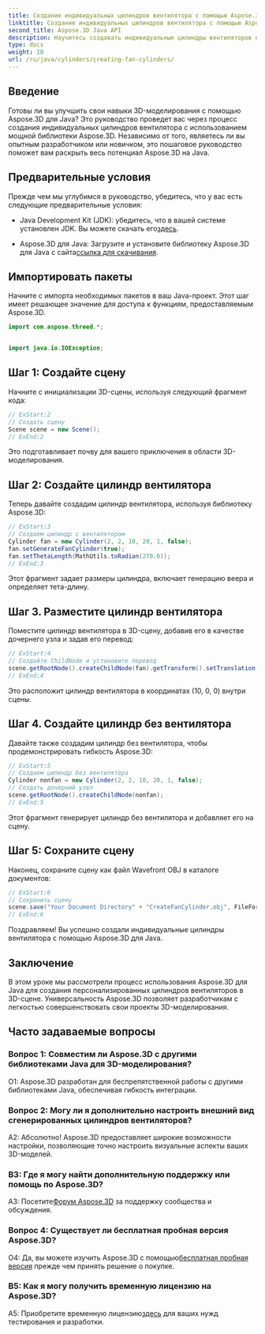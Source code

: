 ```yaml
---
title: Создание индивидуальных цилиндров вентилятора с помощью Aspose.3D для Java
linktitle: Создание индивидуальных цилиндров вентилятора с помощью Aspose.3D для Java
second_title: Aspose.3D Java API
description: Научитесь создавать индивидуальные цилиндры вентиляторов на Java с помощью Aspose.3D. Улучшите свою игру по 3D-моделированию без особых усилий.
type: docs
weight: 10
url: /ru/java/cylinders/creating-fan-cylinders/
---
```

## Введение

Готовы ли вы улучшить свои навыки 3D-моделирования с помощью Aspose.3D для Java? Это руководство проведет вас через процесс создания индивидуальных цилиндров вентилятора с использованием мощной библиотеки Aspose.3D. Независимо от того, являетесь ли вы опытным разработчиком или новичком, это пошаговое руководство поможет вам раскрыть весь потенциал Aspose.3D на Java.

## Предварительные условия

Прежде чем мы углубимся в руководство, убедитесь, что у вас есть следующие предварительные условия:

- Java Development Kit (JDK): убедитесь, что в вашей системе установлен JDK. Вы можете скачать его[здесь](https://www.oracle.com/java/technologies/javase-downloads.html).

-  Aspose.3D для Java: Загрузите и установите библиотеку Aspose.3D для Java с сайта[ссылка для скачивания](https://releases.aspose.com/3d/java/).

## Импортировать пакеты

Начните с импорта необходимых пакетов в ваш Java-проект. Этот шаг имеет решающее значение для доступа к функциям, предоставляемым Aspose.3D.

```java
import com.aspose.threed.*;


import java.io.IOException;
```

## Шаг 1: Создайте сцену

Начните с инициализации 3D-сцены, используя следующий фрагмент кода:

```java
// ExStart:2
// Создать сцену
Scene scene = new Scene();
// ExEnd:2
```

Это подготавливает почву для вашего приключения в области 3D-моделирования.

## Шаг 2: Создайте цилиндр вентилятора

Теперь давайте создадим цилиндр вентилятора, используя библиотеку Aspose.3D:

```java
// ExStart:3
// Создаем цилиндр с вентилятором
Cylinder fan = new Cylinder(2, 2, 10, 20, 1, false);
fan.setGenerateFanCylinder(true);
fan.setThetaLength(MathUtils.toRadian(270.0));
// ExEnd:3
```

Этот фрагмент задает размеры цилиндра, включает генерацию веера и определяет тета-длину.

## Шаг 3. Разместите цилиндр вентилятора

Поместите цилиндр вентилятора в 3D-сцену, добавив его в качестве дочернего узла и задав его перевод:

```java
// ExStart:4
// Создайте ChildNode и установите перевод
scene.getRootNode().createChildNode(fan).getTransform().setTranslation(10, 0, 0);
// ExEnd:4
```

Это расположит цилиндр вентилятора в координатах (10, 0, 0) внутри сцены.

## Шаг 4. Создайте цилиндр без вентилятора

Давайте также создадим цилиндр без вентилятора, чтобы продемонстрировать гибкость Aspose.3D:

```java
// ExStart:5
// Создаем цилиндр без вентилятора
Cylinder nonfan = new Cylinder(2, 2, 10, 20, 1, false);
// Создать дочерний узел
scene.getRootNode().createChildNode(nonfan);
// ExEnd:5
```

Этот фрагмент генерирует цилиндр без вентилятора и добавляет его на сцену.

## Шаг 5: Сохраните сцену

Наконец, сохраните сцену как файл Wavefront OBJ в каталоге документов:

```java
// ExStart:6
// Сохранить сцену
scene.save("Your Document Directory" + "CreateFanCylinder.obj", FileFormat.WAVEFRONTOBJ);
// ExEnd:6
```

Поздравляем! Вы успешно создали индивидуальные цилиндры вентилятора с помощью Aspose.3D для Java.

## Заключение

В этом уроке мы рассмотрели процесс использования Aspose.3D для Java для создания персонализированных цилиндров вентиляторов в 3D-сцене. Универсальность Aspose.3D позволяет разработчикам с легкостью совершенствовать свои проекты 3D-моделирования.

## Часто задаваемые вопросы

### Вопрос 1: Совместим ли Aspose.3D с другими библиотеками Java для 3D-моделирования?

О1: Aspose.3D разработан для беспрепятственной работы с другими библиотеками Java, обеспечивая гибкость интеграции.

### Вопрос 2: Могу ли я дополнительно настроить внешний вид сгенерированных цилиндров вентиляторов?

А2: Абсолютно! Aspose.3D предоставляет широкие возможности настройки, позволяющие точно настроить визуальные аспекты ваших 3D-моделей.

### В3: Где я могу найти дополнительную поддержку или помощь по Aspose.3D?

 A3: Посетите[Форум Aspose.3D](https://forum.aspose.com/c/3d/18) за поддержку сообщества и обсуждения.

### Вопрос 4: Существует ли бесплатная пробная версия Aspose.3D?

 О4: Да, вы можете изучить Aspose.3D с помощью[бесплатная пробная версия](https://releases.aspose.com/) прежде чем принять решение о покупке.

### В5: Как я могу получить временную лицензию на Aspose.3D?

 A5: Приобретите временную лицензию[здесь](https://purchase.aspose.com/temporary-license/) для ваших нужд тестирования и разработки.